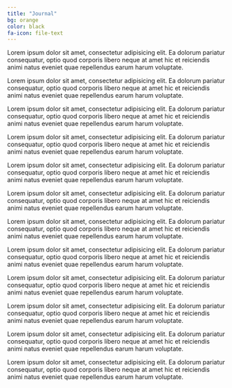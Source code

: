 ```yaml
---
title: "Journal"
bg: orange
color: black
fa-icon: file-text
---
```



Lorem ipsum dolor sit amet, consectetur adipisicing elit. Ea dolorum pariatur consequatur, optio quod corporis libero neque at amet hic et reiciendis animi natus eveniet quae repellendus earum harum voluptate.

Lorem ipsum dolor sit amet, consectetur adipisicing elit. Ea dolorum pariatur consequatur, optio quod corporis libero neque at amet hic et reiciendis animi natus eveniet quae repellendus earum harum voluptate.

Lorem ipsum dolor sit amet, consectetur adipisicing elit. Ea dolorum pariatur consequatur, optio quod corporis libero neque at amet hic et reiciendis animi natus eveniet quae repellendus earum harum voluptate.

Lorem ipsum dolor sit amet, consectetur adipisicing elit. Ea dolorum pariatur consequatur, optio quod corporis libero neque at amet hic et reiciendis animi natus eveniet quae repellendus earum harum voluptate.

Lorem ipsum dolor sit amet, consectetur adipisicing elit. Ea dolorum pariatur consequatur, optio quod corporis libero neque at amet hic et reiciendis animi natus eveniet quae repellendus earum harum voluptate.

Lorem ipsum dolor sit amet, consectetur adipisicing elit. Ea dolorum pariatur consequatur, optio quod corporis libero neque at amet hic et reiciendis animi natus eveniet quae repellendus earum harum voluptate.

Lorem ipsum dolor sit amet, consectetur adipisicing elit. Ea dolorum pariatur consequatur, optio quod corporis libero neque at amet hic et reiciendis animi natus eveniet quae repellendus earum harum voluptate.

Lorem ipsum dolor sit amet, consectetur adipisicing elit. Ea dolorum pariatur consequatur, optio quod corporis libero neque at amet hic et reiciendis animi natus eveniet quae repellendus earum harum voluptate.

Lorem ipsum dolor sit amet, consectetur adipisicing elit. Ea dolorum pariatur consequatur, optio quod corporis libero neque at amet hic et reiciendis animi natus eveniet quae repellendus earum harum voluptate.

Lorem ipsum dolor sit amet, consectetur adipisicing elit. Ea dolorum pariatur consequatur, optio quod corporis libero neque at amet hic et reiciendis animi natus eveniet quae repellendus earum harum voluptate.

Lorem ipsum dolor sit amet, consectetur adipisicing elit. Ea dolorum pariatur consequatur, optio quod corporis libero neque at amet hic et reiciendis animi natus eveniet quae repellendus earum harum voluptate.

Lorem ipsum dolor sit amet, consectetur adipisicing elit. Ea dolorum pariatur consequatur, optio quod corporis libero neque at amet hic et reiciendis animi natus eveniet quae repellendus earum harum voluptate.

